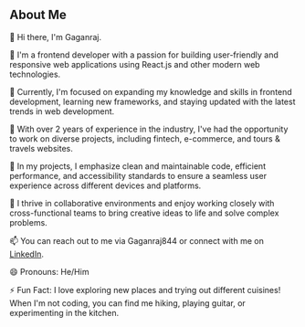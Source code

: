 ## About Me

👋 Hi there, I'm Gaganraj.

👀 I'm a frontend developer with a passion for building user-friendly and responsive web applications using React.js and other modern web technologies.

🌱 Currently, I'm focused on expanding my knowledge and skills in frontend development, learning new frameworks, and staying updated with the latest trends in web development.

💼 With over 2 years of experience in the industry, I've had the opportunity to work on diverse projects, including fintech, e-commerce, and tours & travels websites.

🔧 In my projects, I emphasize clean and maintainable code, efficient performance, and accessibility standards to ensure a seamless user experience across different devices and platforms.

🚀 I thrive in collaborative environments and enjoy working closely with cross-functional teams to bring creative ideas to life and solve complex problems.

📫 You can reach out to me via Gaganraj844 or connect with me on [LinkedIn]([https://www.linkedin.com/in/yourlinkedinprofile](https://www.linkedin.com/in/gagan-raj-a45579240/?trk=public-profile-join-page)).

😄 Pronouns: He/Him

⚡ Fun Fact: I love exploring new places and trying out different cuisines! When I'm not coding, you can find me hiking, playing guitar, or experimenting in the kitchen.



<!---
GaganRj/GaganRj is a ✨ special ✨ repository because its `README.md` (this file) appears on your GitHub profile.
You can click the Preview link to take a look at your changes.
--->
